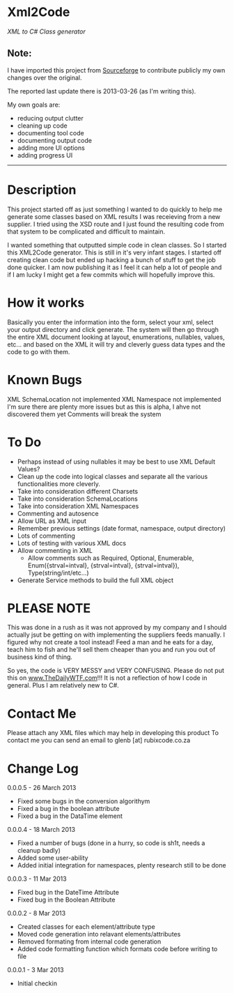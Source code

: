 Xml2Code
========

*XML to C# Class generator*

Note:
-----

I have imported this project from [Sourceforge](http://sourceforge.net/projects/simplexmltocode/) to contribute publicly my own changes over the original.

The reported last update there is 2013-03-26 (as I'm writing this).

My own goals are:
 
 * reducing output clutter
 * cleaning up code
 * documenting tool code
 * documenting output code
 * adding more UI options
 * adding progress UI

----------------------------------------------

Description
===========


This project started off as just something I wanted to do quickly to help me generate some classes
based on XML results I was receieving from a new supplier.  I tried using the XSD route and I just
found the resulting code from that system to be complicated and difficult to maintain.

I wanted something that outputted simple code in clean classes.  So I started this XML2Code generator.
This is still in it's very infant stages.  I started off creating clean code but ended up hacking a
bunch of stuff to get the job done quicker.  I am now publishing it as I feel it can help a lot of people
and if I am lucky I might get a few commits which will hopefully improve this.

How it works
============

Basically you enter the information into the form, select your xml, select your output directory and click
generate.  The system will then go through the entire XML document looking at layout, enumerations, nullables,
values, etc... and based on the XML it will try and cleverly guess data types and the code to go with them.

Known Bugs
==========

XML SchemaLocation not implemented
XML Namespace not implemented
I'm sure there are plenty more issues but as this is alpha, I ahve not discovered them yet
Comments will break the system

To Do
=====

 * Perhaps instead of using nullables it may be best to use XML Default Values?
 * Clean up the code into logical classes and separate all the various functionalities more cleverly.
 * Take into consideration different Charsets
 * Take into consideration SchemaLocations
 * Take into consideration XML Namespaces
 * Commenting and autosence
 * Allow URL as XML input
 * Remember previous settings (date format, namespace, output directory)
 * Lots of commenting
 * Lots of testing with various XML docs
 * Allow commenting in XML
 	- Allow comments such as Required, Optional, Enumerable, Enum({strval=intval}, {strval=intval}, {strval=intval}), Type(string/int/etc...)
 * Generate Service methods to build the full XML object

PLEASE NOTE
===========

This was done in a rush as it was not approved by my company and I should actually jsut be getting on with
implementing the suppliers feeds manually.  I figured why not create a tool instead!
Feed a man and he eats for a day, teach him to fish and he'll sell them cheaper than you and run you out of
business kind of thing.

So yes, the code is VERY MESSY and VERY CONFUSING.  Please do not put this on www.TheDailyWTF.com!!!
It is not a reflection of how I code in general.  Plus I am relatively new to C#.

Contact Me
==========

Please attach any XML files which may help in developing this product
To contact me you can send an email to glenb [at] rubixcode.co.za

Change Log
==========
0.0.0.5 - 26 March 2013
 - Fixed some bugs in the conversion algorithym
 - Fixed a bug in the boolean attribute
 - Fixed a bug in the DataTime element

0.0.0.4 - 18 March 2013
 - Fixed a number of bugs (done in a hurry, so code is sh1t, needs a cleanup badly)
 - Added some user-ability
 - Added initial integration for namespaces, plenty research still to be done

0.0.0.3 - 11 Mar 2013
 - Fixed bug in the DateTime Attribute
 - Fixed bug in the Boolean Attribute

0.0.0.2 - 8 Mar 2013
 - Created classes for each element/attribute type
 - Moved code generation into relavant elements/attributes
 - Removed formating from internal code generation
 - Added code formatting function which formats code before writing to file

0.0.0.1 - 3 Mar 2013
 - Initial checkin